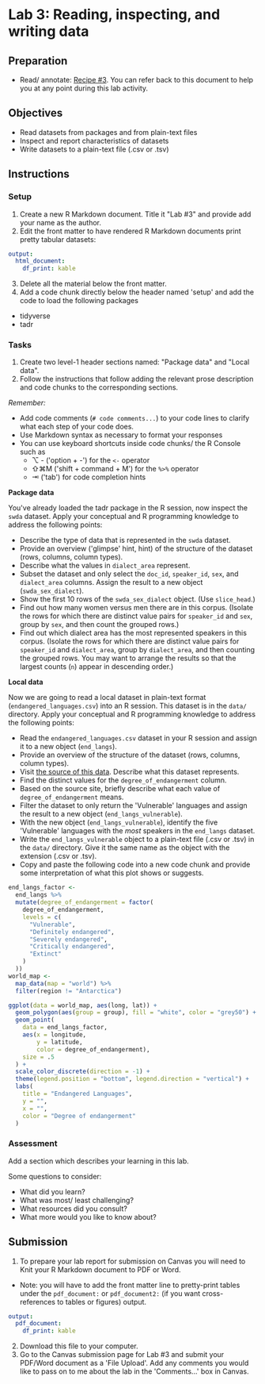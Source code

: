 # Lab 3: Reading, inspecting, and writing data

<!-- NOTE: 
You can preview this README.md document by clicking the 'Preview' button in the RStudio toolbar. 
-->

## Preparation

- Read/ annotate: [Recipe \#3](https://lin380.github.io/tadr/articles/recipe_3.html). You can refer back to this document to help you at any point during this lab activity.

## Objectives

- Read datasets from packages and from plain-text files
- Inspect and report characteristics of datasets
- Write datasets to a plain-text file (.csv or .tsv)

## Instructions

### Setup

1. Create a new R Markdown document. Title it "Lab #3" and provide add your name as the author. 
2. Edit the front matter to have rendered R Markdown documents print pretty tabular datasets: 

```yaml
output: 
  html_document: 
    df_print: kable
```

3. Delete all the material below the front matter.
4. Add a code chunk directly below the header named 'setup' and add the code to load the following packages
  - tidyverse
  - tadr

### Tasks

1. Create two level-1 header sections named: "Package data" and "Local data".
2. Follow the instructions that follow adding the relevant prose description and code chunks to the corresponding sections.

*Remember:*

- Add code comments (`# code comments...`) to your code lines to clarify what each step of your code does. 
- Use Markdown syntax as necessary to format your responses
- You can use keyboard shortcuts inside code chunks/ the R Console such as
  - ⌥ - ('option + -') for the `<-` operator
  - ⇧⌘M ('shift + command + M') for the ` %>% ` operator
  - ⇥ ('tab') for code completion hints
  

**Package data**

You've already loaded the tadr package in the R session, now inspect the `swda` dataset. Apply your conceptual and R programming knowledge to address the following points: 

- Describe the type of data that is represented in the `swda` dataset. 
- Provide an overview ('glimpse' hint, hint) of the structure of the dataset (rows, columns, column types).
- Describe what the values in `dialect_area` represent. 
- Subset the dataset and only select the `doc_id`, `speaker_id`, `sex`, and `dialect_area` columns. Assign the result to a new object (`swda_sex_dialect`). 
- Show the first 10 rows of the `swda_sex_dialect` object. (Use `slice_head`.)
- Find out how many women versus men there are in this corpus. (Isolate the rows for which there are distinct value pairs for `speaker_id` and `sex`, group by `sex`, and then count the grouped rows.)
- Find out which dialect area has the most represented speakers in this corpus. (Isolate the rows for which there are distinct value pairs for `speaker_id` and `dialect_area`, group by `dialect_area`, and then counting the grouped rows. You may want to arrange the results so that the largest counts (`n`) appear in descending order.)


**Local data**

Now we are going to read a local dataset in plain-text format (`endangered_languages.csv`) into an R session. This dataset is in the `data/` directory. Apply your conceptual and R programming knowledge to address the following points:

- Read the `endangered_languages.csv` dataset in your R session and assign it to a new object (`end_langs`).
- Provide an overview of the structure of the dataset (rows, columns, column types). 
- Visit [the source of this data](https://www.theguardian.com/news/datablog/2011/apr/15/language-extinct-endangered). Describe what this dataset represents. 
- Find the distinct values for the `degree_of_endangerment` column.
- Based on the source site, briefly describe what each value of `degree_of_endangerment` means.
- Filter the dataset to only return the 'Vulnerable' languages and assign the result to a new object (`end_langs_vulnerable`). 
- With the new object (`end_langs_vulnerable`), identify the five 'Vulnerable' languages with the *most* speakers in the `end_langs` dataset.
- Write the `end_langs_vulnerable` object to a plain-text file (.csv or .tsv) in the `data/` directory. Give it the same name as the object with the extension (.csv or .tsv).  
- Copy and paste the following code into a new code chunk and provide some interpretation of what this plot shows or suggests. 

```r
end_langs_factor <-
  end_langs %>%
  mutate(degree_of_endangerment = factor(
    degree_of_endangerment,
    levels = c(
      "Vulnerable",
      "Definitely endangered",
      "Severely endangered",
      "Critically endangered",
      "Extinct"
    )
  ))
world_map <-
  map_data(map = "world") %>%
  filter(region != "Antarctica")

ggplot(data = world_map, aes(long, lat)) +
  geom_polygon(aes(group = group), fill = "white", color = "grey50") +
  geom_point(
    data = end_langs_factor,
    aes(x = longitude,
        y = latitude,
        color = degree_of_endangerment),
    size = .5
  ) +
  scale_color_discrete(direction = -1) +
  theme(legend.position = "bottom", legend.direction = "vertical") +
  labs(
    title = "Endangered Languages",
    y = "",
    x = "",
    color = "Degree of endangerment"
  )
```

### Assessment

Add a section which describes your learning in this lab.

Some questions to consider: 

  - What did you learn?
  - What was most/ least challenging?
  - What resources did you consult? 
  - What more would you like to know about?

## Submission

1. To prepare your lab report for submission on Canvas you will need to Knit your R Markdown document to PDF or Word. 
  - Note: you will have to add the front matter line to pretty-print tables under the `pdf_document:` or `pdf_document2:` (if you want cross-references to tables or figures) output. 

```yaml
output:
  pdf_document:
    df_print: kable
```
  
2. Download this file to your computer.
3. Go to the Canvas submission page for Lab #3 and submit your PDF/Word document as a 'File Upload'. Add any comments you would like to pass on to me about the lab in the 'Comments...' box in Canvas.
